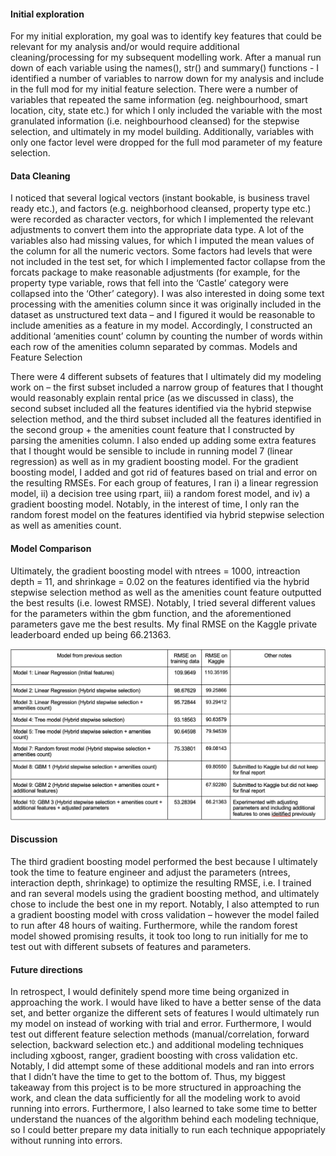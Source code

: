 #### Initial exploration

For my initial exploration, my goal was to identify key features that could be relevant for my analysis and/or would require additional cleaning/processing for my subsequent modelling work. After a manual run down of each variable using the names(), str() and summary() functions - I identified a number of variables to narrow down for my analysis and include in the full mod for my initial feature selection. There were a number of variables that repeated the same information (eg. neighbourhood, smart location, city, state etc.) for which I only included the variable with the most granulated information (i.e. neighbourhood cleansed) for the stepwise selection, and ultimately in my model building. Additionally, variables with only one factor level were dropped for the full mod parameter of my feature selection. 

#### Data Cleaning

I noticed that several logical vectors (instant bookable, is business travel ready etc.), and factors (e.g. neighborhood cleansed, property type etc.) were recorded as character vectors, for which I implemented the relevant adjustments to convert them into the appropriate data type. A lot of the variables also had missing values, for which I imputed the mean values of the column for all the numeric vectors. Some factors had levels that were not included in the test set, for which I implemented factor collapse from the forcats package to make reasonable adjustments (for example, for the property type variable, rows that fell into the ‘Castle’ category were collapsed into the ‘Other’ category). I was also interested in doing some text processing with the amenities column since it was originally included in the dataset as unstructured text data – and I figured it would be reasonable to include amenities as a feature in my model. Accordingly, I constructed an additional ‘amenities count’ column by counting the number of words within each row of the amenities column separated by commas. 
Models and Feature Selection

There were 4 different subsets of features that I ultimately did my modeling work on – the first subset included a narrow group of features that I thought would reasonably explain rental price (as we discussed in class), the second subset included all the features identified via the hybrid stepwise selection method, and the third subset included all the features identified in the second group + the amenities count feature that I constructed by parsing the amenities column. I also ended up adding some extra features that I thought would be sensible to include in running model 7 (linear regression) as well as in my gradient boosting model. For the gradient boosting model, I added and got rid of features based on trial and error on the resulting RMSEs. For each group of features, I ran i) a linear regression model, ii) a decision tree using rpart, iii) a random forest model, and iv) a gradient boosting model. Notably, in the interest of time, I only ran the random forest model on the features identified via hybrid stepwise selection as well as amenities count.  

#### Model Comparison

Ultimately, the gradient boosting model with ntrees = 1000, intreaction depth = 11, and shrinkage = 0.02 on the features identified via the hybrid stepwise selection method as well as the amenities count feature outputted the best results (i.e. lowest RMSE). Notably, I tried several different values for the parameters within the gbm function, and the aforementioned parameters gave me the best results. My final RMSE on the Kaggle private leaderboard ended up being 66.21363.


![alt text](https://github.com/ctahabee/Airbnb-rental-price-prediction-model/blob/main/table.png?raw=true)

#### Discussion

The third gradient boosting model performed the best because I ultimately took the time to feature engineer and adjust the parameters (ntrees, interaction depth, shrinkage) to optimize the resulting RMSE, i.e. I trained and ran several models using the gradient boosting method, and ultimately chose to include the best one in my report. Notably, I also attempted to run a gradient boosting model with cross validation – however the model failed to run after 48 hours of waiting. Furthermore, while the random forest model showed promising results, it took too long to run initially for me to test out with different subsets of features and parameters. 

#### Future directions

In retrospect, I would definitely spend more time being organized in approaching the work. I would have liked to have a better sense of the data set, and better organize the different sets of features I would ultimately run my model on instead of working with trial and error. Furthermore, I would test out different feature selection methods (manual/correlation, forward selection, backward selection etc.) and additional modeling techniques including xgboost, ranger, gradient boosting with cross validation etc. Notably, I did attempt some of these additional models and ran into errors that I didn’t have the time to get to the bottom of. Thus, my biggest takeaway from this project is to be more structured in approaching the work, and clean the data sufficiently for all the modeling work to avoid running into errors. Furthermore, I also learned to take some time to better understand the nuances of the algorithm behind each modeling technique, so I could better prepare my data initially to run each technique appopriately without running into errors.
